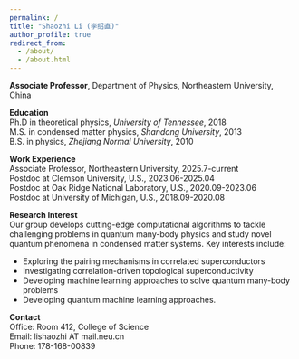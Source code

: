 ```yaml
---
permalink: /
title: "Shaozhi Li (李绍直)"
author_profile: true
redirect_from: 
  - /about/
  - /about.html
---
```

__Associate Professor__, Department of Physics, Northeastern University, China<br>

__Education__<br>
Ph.D in theoretical physics, *University of Tennessee*, 2018<br>
M.S. in condensed matter physics, *Shandong University*, 2013<br>
B.S. in physics, *Zhejiang Normal University*, 2010<br>

__Work Experience__<br>
Associate Professor, Northeastern University, 2025.7-current<br>
Postdoc at Clemson University, U.S., 2023.06-2025.04<br>
Postdoc at Oak Ridge National Laboratory, U.S., 2020.09-2023.06<br>
Postdoc at University of Michigan, U.S., 2018.09-2020.08<br>

__Research Interest__<br>
Our group develops cutting-edge computational algorithms to tackle challenging problems in quantum many-body physics and study novel quantum phenomena in condensed matter systems. Key interests include:
- Exploring the pairing mechanisms in correlated superconductors 
- Investigating correlation-driven topological superconductivity
- Developing machine learning approaches to solve quantum many-body problems
- Developing quantum machine learning approaches.


__Contact__<br>
Office: Room 412, College of Science<br>
Email: lishaozhi AT mail.neu.cn<br>
Phone: 178-168-00839<br>



